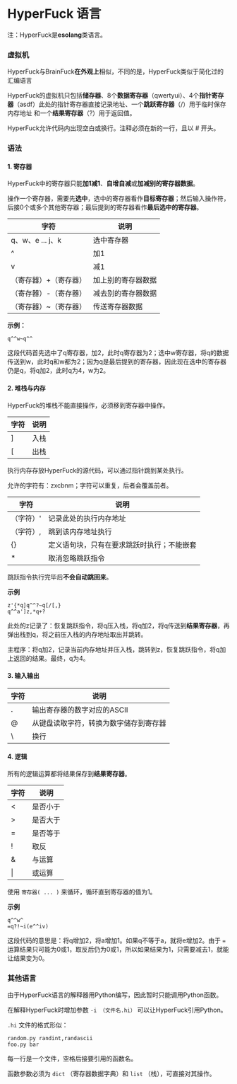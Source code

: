 # HyperFuck 语言

注：HyperFuck是**esolang**类语言。

### 虚拟机

HyperFuck与BrainFuck**在外观上**相似，不同的是，HyperFuck类似于简化过的汇编语言

HyperFuck的虚拟机只包括**储存器**、8个**数据寄存器**（qwertyui）、4个**指针寄存器**（asdf）此处的指针寄存器直接记录地址、一个**跳跃寄存器**（/）用于临时保存内存地址 和一个**结果寄存器**（?）用于返回值。  

HyperFuck允许代码内出现空白或换行。注释必须在新的一行，且以 # 开头。

### 语法

#### 1. 寄存器

HyperFuck中的寄存器只能**加1减1**、**自增自减**或**加减别的寄存器数据**。  

操作一个寄存器，需要先**选中**，选中的寄存器看作**目标寄存器**；然后输入操作符，后接0个或多个其他寄存器；最后提到的寄存器看作**最后选中的寄存器**。  

| 字符                  | 说明               |
| --------------------- | ------------------ |
| q、w、e ... j、k      | 选中寄存器         |
| ^                     | 加1                |
| v                     | 减1                |
| （寄存器）+（寄存器） | 加上别的寄存器数据 |
| （寄存器）-（寄存器） | 减去别的寄存器数据 |
| （寄存器）~（寄存器） | 传送寄存器数据     |

**示例：**

```
q^^w~q^^
```

这段代码首先选中了q寄存器，加2，此时q寄存器为2；选中w寄存器，将q的数据传送到w，此时q和w都为2；因为q是最后提到的寄存器，因此现在选中的寄存器仍是q，将q加2，此时q为4，w为2。

#### 2. 堆栈与内存

HyperFuck的堆栈不能直接操作，必须移到寄存器中操作。

| 字符 | 说明 |
| ---- | ---- |
| ]    | 入栈 |
| [    | 出栈 |

执行内存存放HyperFuck的源代码，可以通过指针跳到某处执行。   

允许的字符有：zxcbnm；字符可以重复，后者会覆盖前者。  

| 字符      | 说明                                       |
| --------- | ------------------------------------------ |
| （字符）' | 记录此处的执行内存地址                     |
| （字符）, | 跳到该内存地址执行                         |
| {}        | 定义语句块，只有在要求跳跃时执行；不能嵌套 |
| *         | 取消忽略跳跃指令                           |

跳跃指令执行完毕后**不会自动跳回来**。 

**示例**

```
z'{*q]q^^?~q[/[,}
q^^a']z,*q+?
```

此处的z记录了：恢复跳跃指令，将q压入栈，将q加2，将q传送到**结果寄存器**，再弹出栈到q，将之前压入栈的内存地址取出并跳转。  

主程序：将q加2，记录当前内存地址并压入栈，跳转到z，恢复跳跃指令，将q加上返回的结果。最终，q为4。  

#### 3. 输入输出

| 字符 | 说明                                   |
| ---- | -------------------------------------- |
| .    | 输出寄存器的数字对应的ASCII            |
| @    | 从键盘读取字符，转换为数字储存到寄存器 |
| \    | 换行                                   |

#### 4. 逻辑

所有的逻辑运算都将结果保存到**结果寄存器**。  

| 字符 | 说明     |
| ---- | -------- |
| <    | 是否小于 |
| >    | 是否大于 |
| =    | 是否等于 |
| !    | 取反     |
| &    | 与运算   |
| \|   | 或运算   |

使用 `寄存器( ... )` 来循环，循环直到寄存器的值为1。

**示例**

```
q^^w^
=q?!~i(e^^iv)
```

这段代码的意思是：将q增加2，将a增加1。如果q不等于a，就将e增加2。由于 `=` 运算结果只可能为0或1，取反后仍为0或1，所以如果结果为1，只需要减去1，就能让结果变为0。

### 其他语言

由于HyperFuck语言的解释器用Python编写，因此暂时只能调用Python函数。

在解释HyperFuck时增加参数 `-i （文件名.hi）` 可以让HyperFuck引用Python。   

`.hi` 文件的格式形似：

```
random.py randint,randascii
foo.py bar
```

每一行是一个文件，空格后接要引用的函数名。

函数参数必须为 `dict` （寄存器数据字典）和 `list` （栈），可直接对其操作。

